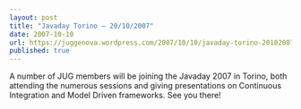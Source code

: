 ```yaml
---
layout: post
title: "Javaday Torino – 20/10/2007"
date: 2007-10-10
url: https://juggenova.wordpress.com/2007/10/10/javaday-torino-20102007/
published: true 
---
```


A number of JUG members will be joining the Javaday 2007 in Torino, both attending the numerous sessions and giving presentations on Continuous Integration and Model Driven frameworks. See you there! 

